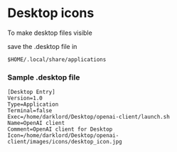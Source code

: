 # Desktop icons
To make desktop files visible

save the .desktop file in 
```
$HOME/.local/share/applications
```

### Sample .desktop file
```
[Desktop Entry]
Version=1.0
Type=Application
Terminal=false
Exec=/home/darklord/Desktop/openai-client/launch.sh
Name=OpenAI client
Comment=OpenAI client for Desktop
Icon=/home/darklord/Desktop/openai-client/images/icons/desktop_icon.jpg
```

